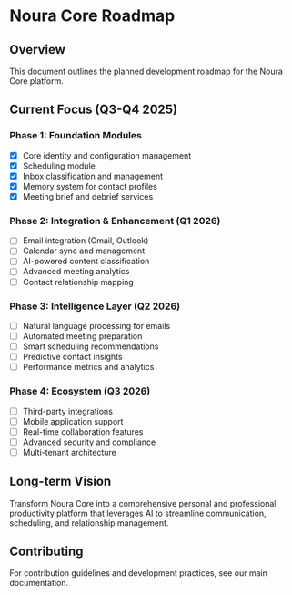 # Noura Core Roadmap

## Overview
This document outlines the planned development roadmap for the Noura Core platform.

## Current Focus (Q3-Q4 2025)

### Phase 1: Foundation Modules
- [x] Core identity and configuration management
- [x] Scheduling module
- [x] Inbox classification and management
- [x] Memory system for contact profiles
- [x] Meeting brief and debrief services

### Phase 2: Integration & Enhancement (Q1 2026)
- [ ] Email integration (Gmail, Outlook)
- [ ] Calendar sync and management
- [ ] AI-powered content classification
- [ ] Advanced meeting analytics
- [ ] Contact relationship mapping

### Phase 3: Intelligence Layer (Q2 2026)
- [ ] Natural language processing for emails
- [ ] Automated meeting preparation
- [ ] Smart scheduling recommendations
- [ ] Predictive contact insights
- [ ] Performance metrics and analytics

### Phase 4: Ecosystem (Q3 2026)
- [ ] Third-party integrations
- [ ] Mobile application support
- [ ] Real-time collaboration features
- [ ] Advanced security and compliance
- [ ] Multi-tenant architecture

## Long-term Vision
Transform Noura Core into a comprehensive personal and professional productivity platform that leverages AI to streamline communication, scheduling, and relationship management.

## Contributing
For contribution guidelines and development practices, see our main documentation.
